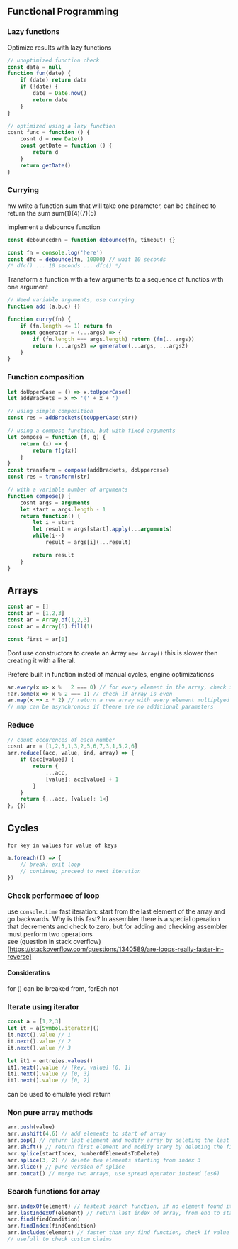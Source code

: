 ## Functional Programming
### Lazy functions
Optimize results with lazy functions
```javascript
// unoptimized function check
const data = null
function fun(date) {
    if (date) return date
    if (!date) {
        date = Date.now()
        return date
    }
}

// optimized using a lazy function  
cosnt func = function () {
    cosnt d = new Date()
    const getDate = function () {
        return d
    }
    return getDate()
}
```

### Currying

hw write a function sum that will take one parameter, can be chained to return the sum
sum(1)(4)(7)(5)

implement a debounce function
```javascript
const debouncedFn = function debounce(fn, timeout) {}

const fn = console.log('here')
const dfc = debounce(fn, 10000) // wait 10 seconds
/* dfc() ... 10 seconds ... dfc() */
```

Transform a function with a few arguments to a sequence of functios with one argument
```javascript
// Need variable arguments, use currying
function add (a,b,c) {}

function curry(fn) {
    if (fn.length <= 1) return fn
    const generator = (...args) => {
        if (fn.length === args.length) return (fn(...args))
        return (...args2) => generator(...args, ...args2)
    }
}
```

### Function composition
```javascript
let doUpperCase = () => x.toUpperCase()
let addBrackets = x => '(' + x + ')'

// using simple composition
const res = addBrackets(toUpperCase(str))

// using a compose function, but with fixed arguments
let compose = function (f, g) {
    return (x) => {
        return f(g(x))
    }
}
const transform = compose(addBrackets, doUppercase)
const res = transform(str)

// with a variable number of arguments
function compose() {
    cosnt args = arguments
    let start = args.length - 1
    return function() {
        let i = start
        let result = args[start].apply(...arguments)
        while(i--) 
            result = args[i](...result)

        return result
    }
}
```

## Arrays
```javascript
const ar = []
const ar = [1,2,3]
const ar = Array.of(1,2,3)
const ar = Array(6).fill(1)

const first = ar[0]
```
Dont use constructors to create an Array `new Array()`
this is slower then creating it with a literal.

Prefere built in function insted of manual cycles, engine optimizationss
```javascript
ar.every(x => x %   2 === 0) // for every element in the array, check if it's even
!ar.some(x => x % 2 === 1) // check if array is even
ar.map(x => x * 2) // return a new array with every element multiplyed by 2
// map can be asynchronous if theere are no additional parameters
```

### Reduce
```javascript
// count occurences of each number
cosnt arr = [1,2,5,1,3,2,5,6,7,3,1,5,2,6]
arr.reduce((acc, value, ind, array) => {
    if (acc[value]) {
        return {
            ...acc,
            [value]: acc[value] + 1
        }
    }
    return {...acc, [value]: 1<}
}, {})
```

## Cycles
`for key in values`
`for value of keys`

```javascript
a.foreach(() => {
    // break; exit loop
    // continue; proceed to next iteration
})
```

### Check performace of loop
use `console.time`
fast iteration: start from the last element of the array
and go backwards.
Why is this fast?
In assembler there is a special operation that decrements and check to zero,
but for adding and checking assembler must perform two operations  
see (question in stack overflow)[https://stackoverflow.com/questions/1340589/are-loops-really-faster-in-reverse]
#### Consideratins
for () can be breaked from, forEch not

### Iterate using iterator
```javascript
const a = [1,2,3]
let it = a[Symbol.iterator]()
it.next().value // 1
it.next().value // 2
it.next().value // 3

let it1 = entreies.values()
it1.next().value // [key, value] [0, 1]
it1.next().value // [0, 3]
it1.next().value // [0, 2]
```
can be used to emulate yiedl return

### Non pure array methods
```javascript
arr.push(value)
arr.unshift(4,6) // add elements to start of array
arr.pop() // return last element and modify array by deleting the last parameter
arr.shift() // return first element and modify arary by deleting the first parameter
arr.splice(startIndex, numberOfElementsToDelete)
arr.splice(3, 2) // delete two elements starting from index 3
arr.slice() // pure version of splice
arr.concat() // merge two arrays, use spread operator instead (es6)
```

### Search functions for array
```javascript
arr.indexOf(element) // fastest search function, if no element found it will return -1, be carefulle -1 is convertable to true
arr.lastIndexOf(element) // return last index of array, from end to start   
arr.find(findCondition)
arr.findIndex(findCondition)
arr.includes(element) // faster than any find function, check if value exists, very usefull function
// usefull to check custom claims
```